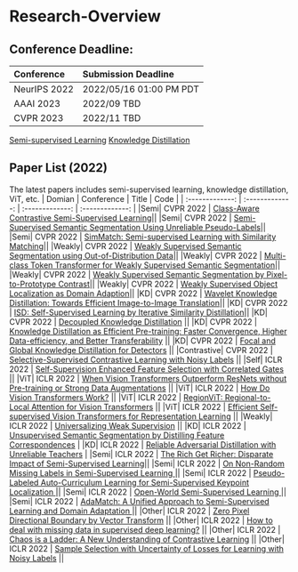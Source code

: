 # Research-Overview
## Conference Deadline:
| Conference | Submission Deadline |
| :------------- | :------------- | 
|NeurIPS 2022|2022/05/16 01:00 PM PDT|
|AAAI 2023|2022/09 TBD|
|CVPR 2023|2022/11 TBD|

[Semi-supervised Learning]()
[Knowledge Distillation]()

## Paper List (2022)
The latest papers includes semi-supervised learning, knowledge distillation, ViT, etc.
| Domian | Conference | Title | Code |
| :-------------: | :-------------: | :-------------: | :-------------: | 
|Semi| CVPR 2022 | [Class-Aware Contrastive Semi-Supervised Learning](https://arxiv.org/pdf/2203.02261)||
|Semi| CVPR 2022 | [Semi-Supervised Semantic Segmentation Using Unreliable Pseudo-Labels](https://arxiv.org/pdf/2203.03884)||
|Semi| CVPR 2022 | [SimMatch: Semi-supervised Learning with Similarity Matching](https://arxiv.org/pdf/2203.06915)||
|Weakly| CVPR 2022 | [Weakly Supervised Semantic Segmentation using Out-of-Distribution Data](https://arxiv.org/pdf/2203.03860)||
|Weakly| CVPR 2022 | [Multi-class Token Transformer for Weakly Supervised Semantic Segmentation](https://arxiv.org/pdf/2203.02891)||
|Weakly| CVPR 2022 | [Weakly Supervised Semantic Segmentation by Pixel-to-Prototype Contrast](https://arxiv.org/pdf/2110.07110)||
|Weakly| CVPR 2022 | [Weakly Supervised Object Localization as Domain Adaption](https://arxiv.org/pdf/2203.01714)||
|KD| CVPR 2022 | [Wavelet Knowledge Distillation: Towards Efficient Image-to-Image Translation](https://arxiv.org/pdf/2203.06321)||
|KD| CVPR 2022 | [ISD: Self-Supervised Learning by Iterative Similarity Distillation](https://openaccess.thecvf.com/content/ICCV2021/papers/Tejankar_ISD_Self-Supervised_Learning_by_Iterative_Similarity_Distillation_ICCV_2021_paper.pdf)||
|KD| CVPR 2022 | [Decoupled Knowledge Distillation](https://arxiv.org/pdf/2203.08679) ||
|KD| CVPR 2022 | [Knowledge Distillation as Efficient Pre-training: Faster Convergence, Higher Data-efficiency, and Better Transferability](https://arxiv.org/pdf/2203.05180) ||
|KD| CVPR 2022 | [Focal and Global Knowledge Distillation for Detectors](https://arxiv.org/pdf/2111.11837) ||
|Contrastive| CVPR 2022 | [Selective-Supervised Contrastive Learning with Noisy Labels](https://arxiv.org/pdf/2203.04181.pdf) ||
|Self| ICLR 2022 | [Self-Supervision Enhanced Feature Selection with Correlated Gates](https://openreview.net/pdf?id=oDFvtxzPOx) ||
|ViT| ICLR 2022 | [When Vision Transformers Outperform ResNets without Pre-training or Strong Data Augmentations](https://openreview.net/pdf?id=LtKcMgGOeLt) ||
|ViT| ICLR 2022 | [How Do Vision Transformers Work?](https://openreview.net/pdf?id=D78Go4hVcxO) ||
|ViT| ICLR 2022 | [RegionViT: Regional-to-Local Attention for Vision Transformers](https://openreview.net/pdf?id=D78Go4hVcxO) ||
|ViT| ICLR 2022 | [Efficient Self-supervised Vision Transformers for Representation Learning](https://openreview.net/pdf?id=T__V3uLix7V) ||
|Weakly| ICLR 2022 | [Universalizing Weak Supervision](https://openreview.net/pdf?id=YpPiNigTzMT) ||
|KD| ICLR 2022 | [Unsupervised Semantic Segmentation by Distilling Feature Correspondences](https://openreview.net/pdf?id=SaKO6z6Hl0c) |
|KD| ICLR 2022 | [Reliable Adversarial Distillation with Unreliable Teachers](https://openreview.net/pdf?id=u6TRGdzhfip) |
|Semi| ICLR 2022 | [The Rich Get Richer: Disparate Impact of Semi-Supervised Learning](https://openreview.net/pdf?id=DXPftn5kjQK)||
|Semi| ICLR 2022 | [On Non-Random Missing Labels in Semi-Supervised Learning ](https://openreview.net/pdf?id=6yVvwR9H9Oj)||
|Semi| ICLR 2022 | [Pseudo-Labeled Auto-Curriculum Learning for Semi-Supervised Keypoint Localization ](https://openreview.net/pdf?id=6Q52pZ-Th7N)||
|Semi| ICLR 2022 | [Open-World Semi-Supervised Learning ](https://openreview.net/pdf?id=O-r8LOR-CCA)||
|Semi| ICLR 2022 | [AdaMatch: A Unified Approach to Semi-Supervised Learning and Domain Adaptation ](https://openreview.net/pdf?id=Q5uh1Nvv5dm)||
|Other| ICLR 2022 | [Zero Pixel Directional Boundary by Vector Transform](https://openreview.net/pdf?id=nxcABL7jbQh) ||
|Other| ICLR 2022 | [How to deal with missing data in supervised deep learning?](https://openreview.net/pdf?id=J7b4BCtDm4) ||
|Other| ICLR 2022 | [Chaos is a Ladder: A New Understanding of Contrastive Learning](https://openreview.net/pdf?id=ECvgmYVyeUz) ||
|Other| ICLR 2022 | [Sample Selection with Uncertainty of Losses for Learning with Noisy Labels](https://openreview.net/pdf?id=xENf4QUL4LW) ||











